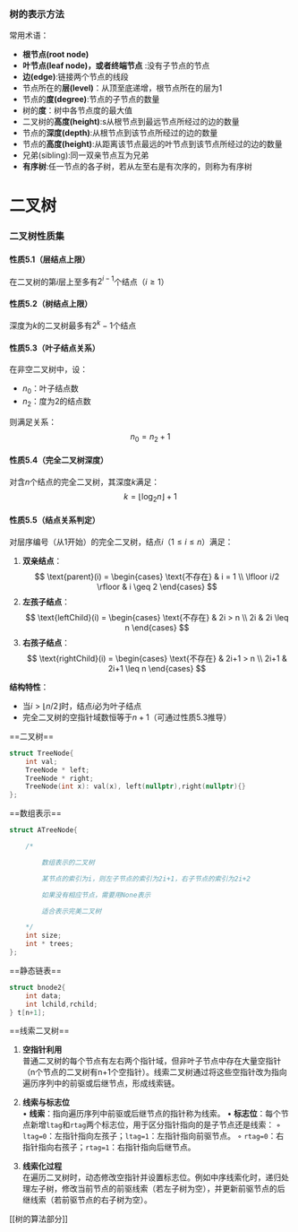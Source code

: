 
### 树的表示方法
常用术语：
- **根节点(root node)**
- **叶节点(leaf node)，或者终端节点** :没有子节点的节点
- **边(edge)**:链接两个节点的线段
- 节点所在的**层(level)**：从顶至底递增，根节点所在的层为1
- 节点的**度(degree)**:节点的子节点的数量
- 树的**度**：树中各节点度的最大值
- 二叉树的**高度(height)**:s从根节点到最远节点所经过的边的数量
- 节点的**深度(depth)**:从根节点到该节点所经过的边的数量
- 节点的**高度(height)**:从距离该节点最远的叶节点到该节点所经过的边的数量
- 兄弟(sibling):同一双亲节点互为兄弟
- **有序树**:任一节点的各子树，若从左至右是有次序的，则称为有序树

# 二叉树
### 二叉树性质集

#### 性质5.1（层结点上限）
在二叉树的第$i$层上至多有$2^{i-1}$个结点（$i \geq 1$）

#### 性质5.2（树结点上限）
深度为$k$的二叉树最多有$2^{k} - 1$个结点

#### 性质5.3（叶子结点关系）
在非空二叉树中，设：  
- $n_0$：叶子结点数  
- $n_2$：度为2的结点数  

则满足关系：  
$$n_0 = n_2 + 1$$

#### 性质5.4（完全二叉树深度）
对含$n$个结点的完全二叉树，其深度$k$满足：  
$$k = \lfloor \log_2 n \rfloor + 1$$  
#### 性质5.5（结点关系判定） 
对层序编号（从1开始）的完全二叉树，结点$i$（$1 \leq i \leq n$）满足：  
1. ​**​双亲结点​**​：  
   $$
   \text{parent}(i) = 
   \begin{cases}
   \text{不存在} & i = 1 \\
   \lfloor i/2 \rfloor & i \geq 2
   \end{cases}
   $$  
2. ​**​左孩子结点​**​：  
   $$
   \text{leftChild}(i) = 
   \begin{cases}
   \text{不存在} & 2i > n \\
   2i & 2i \leq n
   \end{cases}
   $$  
3. ​**​右孩子结点​**​：  
   $$
   \text{rightChild}(i) = 
   \begin{cases}
   \text{不存在} & 2i+1 > n \\
   2i+1 & 2i+1 \leq n
   \end{cases}
   $$

​**​结构特性​**​：  
- 当$i > \lfloor n/2 \rfloor$时，结点$i$必为叶子结点  
- 完全二叉树的空指针域数恒等于$n+1$（可通过性质5.3推导）

==二叉树==
```cpp
struct TreeNode{
    int val;
    TreeNode * left;
    TreeNode * right;
    TreeNode(int x): val(x), left(nullptr),right(nullptr){}
};
```
==数组表示==
```cpp
struct ATreeNode{

    /*

        数组表示的二叉树

        某节点的索引为i，则左子节点的索引为2i+1，右子节点的索引为2i+2

        如果没有相应节点，需要用None表示

        适合表示完美二叉树

    */
    int size;
    int * trees;
};
```

==静态链表==
```cpp
struct bnode2{
	int data;
	int lchild,rchild;
} t[n+1];
```

==线索二叉树==

1. **空指针利用**  
   普通二叉树的每个节点有左右两个指针域，但非叶子节点中存在大量空指针（n个节点的二叉树有n+1个空指针）。线索二叉树通过将这些空指针改为指向遍历序列中的前驱或后继节点，形成线索链。

2. **线索与标志位**  
   • **线索**：指向遍历序列中前驱或后继节点的指针称为线索。
   • **标志位**：每个节点新增`ltag`和`rtag`两个标志位，用于区分指针指向的是子节点还是线索：
     ◦ `ltag=0`：左指针指向左孩子；`ltag=1`：左指针指向前驱节点。
     ◦ `rtag=0`：右指针指向右孩子；`rtag=1`：右指针指向后继节点。

3. **线索化过程**  
   在遍历二叉树时，动态修改空指针并设置标志位。例如中序线索化时，递归处理左子树，修改当前节点的前驱线索（若左子树为空），并更新前驱节点的后继线索（若前驱节点的右子树为空）。


[[树的算法部分]]